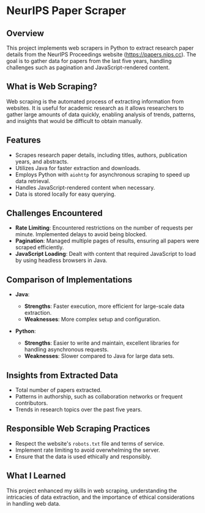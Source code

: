 # NeurIPS Paper Scraper

## Overview
This project implements web scrapers in Python to extract research paper details from the NeurIPS Proceedings website (https://papers.nips.cc). The goal is to gather data for papers from the last five years, handling challenges such as pagination and JavaScript-rendered content.

## What is Web Scraping?
Web scraping is the automated process of extracting information from websites. It is useful for academic research as it allows researchers to gather large amounts of data quickly, enabling analysis of trends, patterns, and insights that would be difficult to obtain manually.

## Features
- Scrapes research paper details, including titles, authors, publication years, and abstracts.
- Utilizes Java for faster extraction and downloads.
- Employs Python with `aiohttp` for asynchronous scraping to speed up data retrieval.
- Handles JavaScript-rendered content when necessary.
- Data is stored locally for easy querying.

## Challenges Encountered
- **Rate Limiting**: Encountered restrictions on the number of requests per minute. Implemented delays to avoid being blocked.
- **Pagination**: Managed multiple pages of results, ensuring all papers were scraped efficiently.
- **JavaScript Loading**: Dealt with content that required JavaScript to load by using headless browsers in Java.

## Comparison of Implementations
- **Java**: 
  - **Strengths**: Faster execution, more efficient for large-scale data extraction.
  - **Weaknesses**: More complex setup and configuration.
  
- **Python**: 
  - **Strengths**: Easier to write and maintain, excellent libraries for handling asynchronous requests.
  - **Weaknesses**: Slower compared to Java for large data sets.

## Insights from Extracted Data
- Total number of papers extracted.
- Patterns in authorship, such as collaboration networks or frequent contributors.
- Trends in research topics over the past five years.

## Responsible Web Scraping Practices
- Respect the website's `robots.txt` file and terms of service.
- Implement rate limiting to avoid overwhelming the server.
- Ensure that the data is used ethically and responsibly.

## What I Learned
This project enhanced my skills in web scraping, understanding the intricacies of data extraction, and the importance of ethical considerations in handling web data.


   
